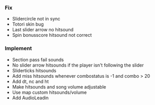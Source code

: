 ### Fix
- Slidercircle not in sync
- Totori skin bug
- Last slider arrow no hitsound
- Spin bonusscore hitsound not correct

### Implement
- Section pass fail sounds
- No slider arrow hitsounds if the player isn't following the slider
- Sliderticks hitsounds
- Add miss hitsounds whenever combostatus is -1 and combo > 20
- Add dt, nc and ht
- Make hitsounds and song volume adjustable
- Use map custom hitsounds/volume
- Add AudioLeadin
